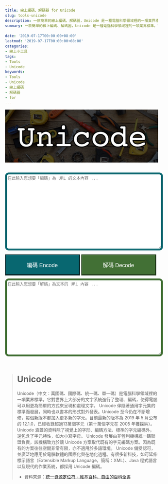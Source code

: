 ```yaml
---
title: 線上編碼、解碼器 for Unicode
slug: tools-unicode
description: 一款簡單的線上編碼、解碼器，Unicode 是一種電腦科學領域裡的一項業界標準。它對世界上大部分的文字系統進行了整理、編碼，使得電腦可以用更為簡單的方式來呈現和處理文字。
summary: 一款簡單的線上編碼、解碼器，Unicode 是一種電腦科學領域裡的一項業界標準。它對世界上大部分的文字系統進行了整理、編碼，使得電腦可以用更為簡單的方式來呈現和處理文字。

date: '2019-07-17T00:00:00+08:00'
lastmod: '2019-07-17T00:00:00+08:00'
categories:
- 線上小工具
tags:
- Tools
- Unicode
keywords:
- Tools
- Unicode
- 線上編碼
- 解碼器
- for
---
```


<style type="text/css" media="screen">
    .container {
        margin: 0px auto;
        max-width: 800px;
    }

    textarea {
        margin-bottom: 0px !important;
        border-radius: 12px;
    }

    .contact-form button[type="button"] {
        display: inline;
        padding: 19px 39px 18px 39px;
        color: #fff;
        font-size: 1.125rem;
        width: 49%;
        border: 1px solid #ba0009;
            border-top-width: 1px;
            border-right-width: 1px;
            border-bottom-width: 1px;
            border-left-width: 1px;
        /* margin: 0px auto; */
        margin-top: .625rem;
        margin-bottom: .625rem;
        cursor: pointer;
        -webkit-transition: all .3s;
        transition: all .3s;
        outline: none;
    }

    select {
        padding: 9px 18px 9px 18px;
        width: 100%;
        /* border: 6px solid #032629 !important; */
        /* border-width: 2px 4px 4px 2px !important; */
        border-radius: 12px;
        margin: .625rem;
        padding: .625rem;
    }

    .contact-form .encode {
        width: 100%;
        height: auto !important;
        background: #086770;
        border: 6px solid #032629 !important;
        border-width: 2px 4px 4px 2px !important;
    }

    .contact-form .decode {
        width: 100%;
        height: auto !important;
        background: #427035;
        border: 6px solid #243e1d !important;
        border-width: 2px 4px 4px 2px !important;
    }

    .encode_textarea {
        width: 100%;
        height: 240px !important;
        border: 6px solid #086770 !important;
            border-top-width: 1px;
            border-right-width: 1px;
            border-bottom-width: 1px;
            border-left-width: 1px;
    }

    .decode_textarea {
        width: 100%;
        height: 240px !important;
        border: 6px solid #427035 !important;
        border-top-width: 1px;
        border-right-width: 1px;
        border-bottom-width: 1px;
        border-left-width: 1px;
    }
</style>

![線上編碼、解碼器 for Unicode Banner](banner.png)

<div class="container" style="padding-top: 16px; padding-bottom: 16px;">
    <div id="form" class="contact-form">
        <textarea type="text" class="encode_textarea" id="encode_value" name="encode_value" placeholder="在此輸入您想要「編碼」為 URL 的文本內容 ..."></textarea>
        <button type="button" class="encode" id="encode" onclick="encode()">編碼 Encode</button>
        <button type="button" class="decode" id="decode" onclick="decode()">解碼 Decode</button>
        <textarea type="text" class="decode_textarea" id="decode_value" name="decode_value" placeholder="在此輸入您想要「解碼」為文本的 URL 內容 ..."></textarea>
    </div>
</div>

<script>
    function encode() {
        var sMyInput = document.getElementById('encode_value').value;
        var sMyUnicode = sMyInput.toUnicode();
        document.getElementById('decode_value').value = sMyUnicode;
    };

    function decode() {
        var sMyUnicode = document.getElementById('decode_value').value;
        var r = /\\u([\d\w]{4})/gi;
        sMyUnicode = sMyUnicode.replace(r, function (match, grp) {
            return String.fromCharCode(parseInt(grp, 16));
        } );
        sMyUnicode = unescape(sMyUnicode);
        document.getElementById('encode_value').value = sMyUnicode
    };

    String.prototype.toUnicode = function() {
        var result = "";
        for(var i = 0; i < this.length; i++) {
            // Assumption: all characters are < 0xffff
            result += "\\u" + ("000" + this[i].charCodeAt(0).toString(16)).substr(-4);
        }
        return result;
    };
</script>

> # Unicode
> Unicode（中文：萬國碼、國際碼、統一碼、單一碼）是電腦科學領域裡的一項業界標準。它對世界上大部分的文字系統進行了整理、編碼，使得電腦可以用更為簡單的方式來呈現和處理文字。
> Unicode 伴隨著通用字元集的標準而發展，同時也以書本的形式對外發表。Unicode 至今仍在不斷增修，每個新版本都加入更多新的字元。目前最新的版本為 2019 年 5 月公布的 12.1.0，已經收錄超過13萬個字元（第十萬個字元在 2005 年獲採納）。Unicode 涵蓋的資料除了視覺上的字形、編碼方法、標準的字元編碼外，還包含了字元特性，如大小寫字母。
> Unicode 發展由非營利機構統一碼聯盟負責，該機構致力於讓 Unicode 方案取代既有的字元編碼方案。因為既有的方案往往空間非常有限，亦不適用於多語環境。
> Unicode 備受認可，並廣泛地應用於電腦軟體的國際化與在地化過程。有很多新科技，如可延伸標示語言（Extensible Markup Language，簡稱：XML）、Java 程式語言以及現代的作業系統，都採用 Unicode 編碼。
> - 資料來源：[統一資源定位符 - 維基百科，自由的百科全書](https://zh.wikipedia.org/wiki/url)
